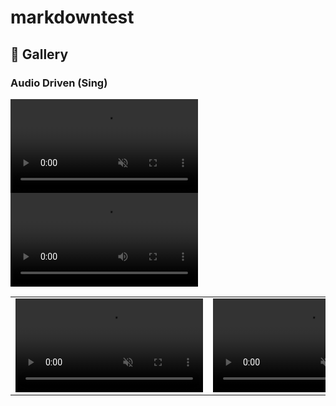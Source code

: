 # markdowntest

## &#x1F305; Gallery
### Audio Driven (Sing)
<video controls loop src="https://cloud.video.taobao.com/vod/vs4L24EAm6IQ5zM3SbN5AyHCSqZIXwmuobrzqNztMRM.mp4" muted="false"></video>
<video src="https://cloud.video.taobao.com/vod/vs4L24EAm6IQ5zM3SbN5AyHCSqZIXwmuobrzqNztMRM.mp4"></video>

<table class="center">
    
<tr>
    <td width=50% style="border: none">
        <video controls loop src="https://cloud.video.taobao.com/vod/vs4L24EAm6IQ5zM3SbN5AyHCSqZIXwmuobrzqNztMRM.mp4" muted="false"></video>
    </td>
    <td width=50% style="border: none">
        <video controls loop src="https://cloud.video.taobao.com/vod/EzAVbp_ZC87wIosmphW0rxYxKSG13oxzghXG8nYaAKk.mp4" muted="false"></video>
    </td>
</tr>
